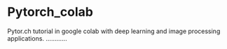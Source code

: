# Pytorch_colab
Pytor.ch tutorial in google colab with deep learning and image processing applications.
............
